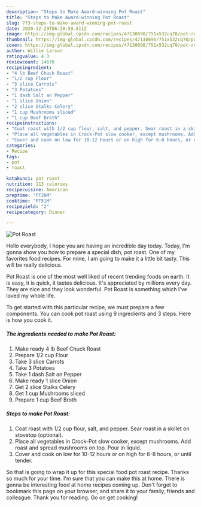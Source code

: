 ```yaml
---
description: "Steps to Make Award-winning Pot Roast"
title: "Steps to Make Award-winning Pot Roast"
slug: 773-steps-to-make-award-winning-pot-roast
date: 2020-12-29T06:30:59.811Z
image: https://img-global.cpcdn.com/recipes/47130690/751x532cq70/pot-roast-recipe-main-photo.jpg
thumbnail: https://img-global.cpcdn.com/recipes/47130690/751x532cq70/pot-roast-recipe-main-photo.jpg
cover: https://img-global.cpcdn.com/recipes/47130690/751x532cq70/pot-roast-recipe-main-photo.jpg
author: Willie Larson
ratingvalue: 4.3
reviewcount: 14676
recipeingredient:
- "4 lb Beef Chuck Roast"
- "1/2 cup Flour"
- "3 slice Carrots"
- "3 Potatoes"
- "1 dash Salt an Pepper"
- "1 slice Onion"
- "2 slice Stalks Celery"
- "1 cup Mushrooms sliced"
- "1 cup Beef Broth"
recipeinstructions:
- "Coat roast with 1/2 cup flour, salt, and pepper. Sear roast in a skillet on stovetop (optional)."
- "Place all vegetables in Crock-Pot slow cooker, except mushrooms. Add roast and spread mushrooms on top. Pour in liquid."
- "Cover and cook on low for 10-12 hours or on high for 6-8 hours, or until tender."
categories:
- Recipe
tags:
- pot
- roast

katakunci: pot roast 
nutrition: 113 calories
recipecuisine: American
preptime: "PT20M"
cooktime: "PT51M"
recipeyield: "2"
recipecategory: Dinner

---
```



![Pot Roast](https://img-global.cpcdn.com/recipes/47130690/751x532cq70/pot-roast-recipe-main-photo.jpg)

Hello everybody, I hope you are having an incredible day today. Today, I'm gonna show you how to prepare a special dish, pot roast. One of my favorites food recipes. For mine, I am going to make it a little bit tasty. This will be really delicious.

Pot Roast is one of the most well liked of recent trending foods on earth. It is easy, it is quick, it tastes delicious. It's appreciated by millions every day. They are nice and they look wonderful. Pot Roast is something which I've loved my whole life.




To get started with this particular recipe, we must prepare a few components. You can cook pot roast using 9 ingredients and 3 steps. Here is how you cook it.

<!--inarticleads1-->

##### The ingredients needed to make Pot Roast:

1. Make ready 4 lb Beef Chuck Roast
1. Prepare 1/2 cup Flour
1. Take 3 slice Carrots
1. Take 3 Potatoes
1. Take 1 dash Salt an Pepper
1. Make ready 1 slice Onion
1. Get 2 slice Stalks Celery
1. Get 1 cup Mushrooms sliced
1. Prepare 1 cup Beef Broth




<!--inarticleads2-->

##### Steps to make Pot Roast:

1. Coat roast with 1/2 cup flour, salt, and pepper. Sear roast in a skillet on stovetop (optional).
1. Place all vegetables in Crock-Pot slow cooker, except mushrooms. Add roast and spread mushrooms on top. Pour in liquid.
1. Cover and cook on low for 10-12 hours or on high for 6-8 hours, or until tender.




So that is going to wrap it up for this special food pot roast recipe. Thanks so much for your time. I'm sure that you can make this at home. There is gonna be interesting food at home recipes coming up. Don't forget to bookmark this page on your browser, and share it to your family, friends and colleague. Thank you for reading. Go on get cooking!
